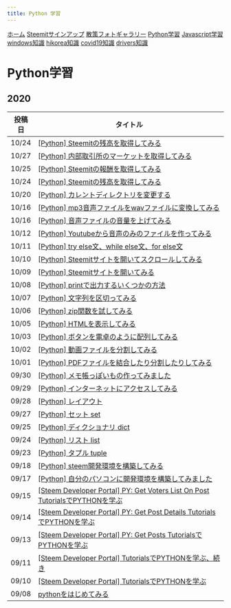 ```yaml
---
title: Python 学習
---
```


[ホーム](../) [Steemitサインアップ](./steemitsignup.html) [散策フォトギャラリー](./photogarally.html) [Python学習](./python.html) [Javascript学習](./javascript.html) [windows知識](./windowstips.html) [hikorea知識](./hikorea.html) [covid19知識](./covid19tips.html) [drivers知識](./driverslicense.html)


# Python学習

## 2020

|投稿日|タイトル|
|---|---|
|10/24|[[Python] Steemitの残高を取得してみる](https://steemit.com/hive-101145/@yasu/2bhwam-python-steemit)|
|10/27|[[Python] 内部取引所のマーケットを取得してみる](https://steemit.com/hive-101145/@yasu/5kc9yr-python)|
|10/25|[[Python] Steemitの報酬を取得してみる](https://steemit.com/hive-101145/@yasu/2xk3pj-python-steemit)|
|10/24|[[Python] Steemitの残高を取得してみる](https://steemit.com/hive-101145/@yasu/2bhwam-python-steemit)|
|10/20|[[Python] カレントディレクトリを変更する](https://steemit.com/hive-101145/@yasu/5cuqmg-python)|
|10/16|[[Python] mp3音声ファイルをwavファイルに変換してみる](https://steemit.com/jp/@yasu/python-mp3-wav)|
|10/16|[[Python] 音声ファイルの音量を上げてみる](https://steemit.com/hive-101145/@yasu/2rvlbi-python)|
|10/12|[[Python] Youtubeから音声のみのファイルを作ってみる](https://steemit.com/hive-101145/@yasu/python-youtube)|
|10/11|[[Python] try else文、while else文、for else文](https://steemit.com/hive-101145/@yasu/python-try-else-while-else-for-else)|
|10/10|[[Python] Steemitサイトを開いてスクロールしてみる](https://steemit.com/hive-101145/@yasu/5i5cxp-python-steemit)|
|10/09|[[Python] Steemitサイトを開いてみる](https://steemit.com/hive-101145/@yasu/python-steemit)|
|10/08|[[Python] printで出力するいくつかの方法](https://steemit.com/hive-101145/@yasu/python-print)|
|10/07|[[Python] 文字列を区切ってみる](https://steemit.com/hive-101145/@yasu/6xltzd-python)|
|10/06|[[Python] zip関数を試してみる](https://steemit.com/hive-101145/@yasu/python-zip)|
|10/05|[[Python] HTMLを表示してみる](https://steemit.com/hive-101145/@yasu/python-html)|
|10/03|[[Python] ボタンを電卓のように配列してみる](https://steemit.com/hive-101145/@yasu/4cyk4h-python)|
|10/02|[[Python] 動画ファイルを分割してみる](https://steemit.com/hive-101145/@yasu/75yjiq-python)|
|10/01|[[Python] PDFファイルを結合したり分割したりしてみる](https://steemit.com/hive-101145/@yasu/python-pdf)|
|09/30|[[Python] メモ帳っぽいもの作ってみました](https://steemit.com/hive-101145/@yasu/ma4xc-python)|
|09/29|[[Python] インターネットにアクセスしてみる](https://steemit.com/hive-101145/@yasu/39kppa-python)|
|09/28|[[Python] レイアウト](https://steemit.com/hive-101145/@yasu/pythjon)|
|09/27|[[Python] セット set](https://steemit.com/hive-101145/@yasu/python-or-set)|
|09/25|[[Python] ディクショナリ dict](https://steemit.com/hive-101145/@yasu/python-or-dict)|
|09/24|[[Python] リスト list](https://steemit.com/hive-101145/@yasu/python-or-list)|
|09/23|[[Python] タプル tuple](https://steemit.com/hive-101145/@yasu/python-or-tuple)|
|09/18|[[Python] steem開発環境を構築してみる](https://steemit.com/hive-101145/@yasu/python-steem)|
|09/17|[[Python] 自分のパソコンに開発環境を構築してみました](https://steemit.com/hive-101145/@yasu/vdwec-python)|
|09/15|[[Steem Developer Portal] PY: Get Voters List On Post TutorialsでPYTHONを学ぶ](https://steemit.com/hive-101145/@yasu/py-get-voters-list-on-post-or-steem-developer-portal-tutorials-python)|
|09/14|[[Steem Developer Portal] PY: Get Post Details TutorialsでPYTHONを学ぶ](https://steemit.com/hive-101145/@yasu/steem-developer-portal-tutorials-python-py-get-post-details)|
|09/13|[[Steem Developer Portal] PY: Get Posts TutorialsでPYTHONを学ぶ](https://steemit.com/hive-101145/@yasu/steem-developer-portal-tutorials-python-py-get-posts)|
|09/11|[[Steem Developer Portal] TutorialsでPYTHONを学ぶ、続き](https://steemit.com/hive-101145/@yasu/4meqld-steem-developer-portal-tutorials-python)|
|09/10|[[Steem Developer Portal] TutorialsでPYTHONを学ぶ](https://steemit.com/hive-101145/@yasu/steem-developer-portal-tutorials-python)|
|09/08|[pythonをはじめてみる](https://steemit.com/hive-101145/@yasu/python)|

